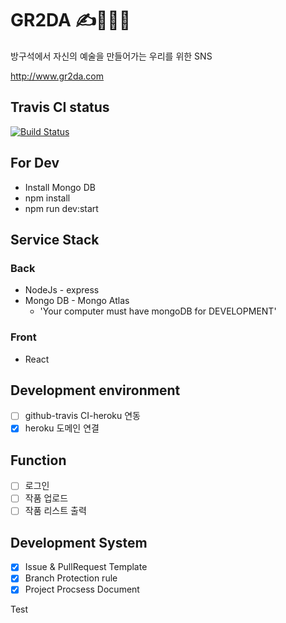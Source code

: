 <!-- @format -->

# GR2DA ✍️🎨🎤🎹

방구석에서 자신의 예술을 만들어가는 우리를 위한 SNS

http://www.gr2da.com

## Travis CI status

[![Build Status](https://travis-ci.com/minimal1/gr2da.svg?branch=master)](https://travis-ci.com/minimal1/gr2da)

## For Dev

- Install Mongo DB
- npm install
- npm run dev:start

## Service Stack

### Back

- NodeJs - express
- Mongo DB - Mongo Atlas
  - 'Your computer must have mongoDB for DEVELOPMENT'

### Front

- React

## Development environment

- [ ] github-travis CI-heroku 연동
- [x] heroku 도메인 연결

## Function

- [ ] 로그인
- [ ] 작품 업로드
- [ ] 작품 리스트 출력

## Development System

- [x] Issue & PullRequest Template
- [x] Branch Protection rule
- [x] Project Procsess Document
  
Test